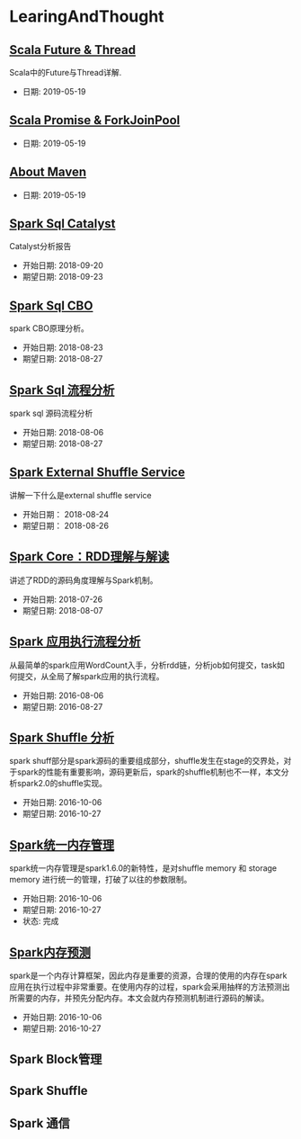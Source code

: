 # LearingAndThought

## [Scala Future & Thread](https://turbofei.github.io/coding/2019/05/19/scala-concurrent-programming-Future-And-Thread)

Scala中的Future与Thread详解.

- 日期: 2019-05-19

## [Scala Promise & ForkJoinPool](https://turbofei.github.io/coding/2019/05/18/scala-concurrent-programing-Promise-And-ForkJoinPool)

- 日期: 2019-05-19

## [About Maven](https://turbofei.github.io/coding/2019/05/19/About-Maven)

- 日期: 2019-05-19

## [Spark Sql Catalyst](https://turbofei.github.io/spark/2018/08/01/spark-sql-catalyst)

Catalyst分析报告

- 开始日期: 2018-09-20
- 期望日期: 2018-09-23

## [Spark Sql CBO](https://turbofei.github.io/spark/2018/12/04/spark-cbo-code-analysis)

spark CBO原理分析。

- 开始日期: 2018-08-23
- 期望日期: 2018-08-27

## [Spark Sql 流程分析](https://turbofei.github.io/spark/2018/07/27/Spark-Sql-Analysis)

spark sql 源码流程分析
- 开始日期: 2018-08-06
- 期望日期: 2018-08-27

## [Spark External Shuffle Service](https://turbofei.github.io/spark/2018/12/10/spark-external-shuffle-service)

讲解一下什么是external shuffle service

- 开始日期： 2018-08-24
- 期望日期： 2018-08-26

## [Spark Core：RDD理解与解读](https://netease-bigdata.github.io/ne-spark-courseware/slides/spark_core/rdd_basics.html#1)

讲述了RDD的源码角度理解与Spark机制。
- 开始日期: 2018-07-26
- 期望日期: 2018-08-07

## [Spark 应用执行流程分析](https://turbofei.github.io/spark/2016/12/22/spark%E5%BA%94%E7%94%A8%E6%89%A7%E8%A1%8C%E6%B5%81%E7%A8%8B)

从最简单的spark应用WordCount入手，分析rdd链，分析job如何提交，task如何提交，从全局了解spark应用的执行流程。

- 开始日期: 2016-08-06
- 期望日期: 2016-08-27

  

## [Spark Shuffle 分析](https://turbofei.github.io/spark/2016/12/26/spark%E6%BA%90%E7%A0%81%E5%88%86%E6%9E%90Shuffle%E5%AE%9E%E7%8E%B0)

spark shuff部分是spark源码的重要组成部分，shuffle发生在stage的交界处，对于spark的性能有重要影响，源码更新后，spark的shuffle机制也不一样，本文分析spark2.0的shuffle实现。
- 开始日期: 2016-10-06
- 期望日期: 2016-10-27

  

## [Spark统一内存管理](https://turbofei.github.io/spark/2016/12/19/spark%E7%BB%9F%E4%B8%80%E5%86%85%E5%AD%98%E7%AE%A1%E7%90%86)

spark统一内存管理是spark1.6.0的新特性，是对shuffle memory 和 storage memory 进行统一的管理，打破了以往的参数限制。
- 开始日期: 2016-10-06
- 期望日期: 2016-10-27
- 状态:  完成

## [Spark内存预测](https://turbofei.github.io/spark/2016/12/26/spark%E5%86%85%E5%AD%98%E9%A2%84%E6%B5%8B)

spark是一个内存计算框架，因此内存是重要的资源，合理的使用的内存在spark应用在执行过程中非常重要。在使用内存的过程，spark会采用抽样的方法预测出所需要的内存，并预先分配内存。本文会就内存预测机制进行源码的解读。
- 开始日期: 2016-10-06
- 期望日期: 2016-10-27

## Spark Block管理



## Spark Shuffle



## Spark 通信

